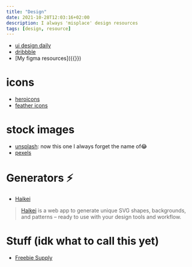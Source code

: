 ```yaml
---
title: "Design"
date: 2021-10-28T12:03:16+02:00
description: I always 'misplace' design resources
tags: [design, resource]
---
```


- [ui design daily](https://www.uidesigndaily.com/)
- [dribbble](https://dribbble.com/)
- [My figma resources]({{<ref figma>}})

# icons
- [heroicons](https://heroicons.dev/)
- [feather icons](https://feathericons.com/)

# stock images
- [unsplash](https://unsplash.com/): now this one I always forget the name of😂
- [pexels](https://www.pexels.com/)

# Generators ⚡
- [Haikei](https://haikei.app/)
> [Haikei](https://haikei.app/) is a web app to generate unique SVG shapes, backgrounds, and patterns – ready to use with your design tools and workflow.

# Stuff (idk what to call this yet)
- [Freebie Supply](https://freebiesupply.com/free-figma/page/5/)